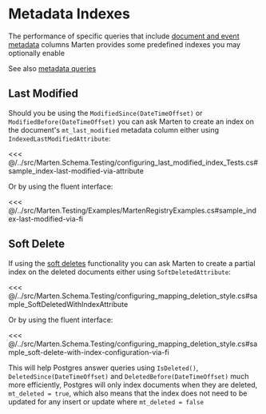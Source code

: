 # Metadata Indexes

The performance of specific queries that include [document and event metadata](/guide/schema/metadata) columns
Marten provides some predefined indexes you may optionally enable

See also [metadata queries](/guide/documents/querying/metadata-queries)

## Last Modified

Should you be using the `ModifiedSince(DateTimeOffset)` or `ModifiedBefore(DateTimeOffset)` you can ask Marten to create
an index on the document's `mt_last_modified` metadata column either using `IndexedLastModifiedAttribute`:

<<< @/../src/Marten.Schema.Testing/configuring_last_modified_index_Tests.cs#sample_index-last-modified-via-attribute

Or by using the fluent interface:

<<< @/../src/Marten.Testing/Examples/MartenRegistryExamples.cs#sample_index-last-modified-via-fi

## Soft Delete

If using the [soft deletes](/guide/documents/advanced/soft-deletes) functionality you can ask Marten
to create a partial index on the deleted documents either using `SoftDeletedAttribute`:

<<< @/../src/Marten.Schema.Testing/configuring_mapping_deletion_style.cs#sample_SoftDeletedWithIndexAttribute

Or by using the fluent interface:

<<< @/../src/Marten.Schema.Testing/configuring_mapping_deletion_style.cs#sample_soft-delete-with-index-configuration-via-fi

This will help Postgres answer queries using `IsDeleted()`, `DeletedSince(DateTimeOffset)` and `DeletedBefore(DateTimeOffset)`
much more efficiently, Postgres will only index documents when they are deleted, `mt_deleted = true`, which also means that the index
does not need to be updated for any insert or update where `mt_deleted = false`
